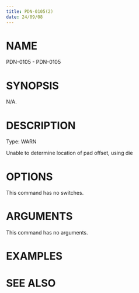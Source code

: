 ```yaml
---
title: PDN-0105(2)
date: 24/09/08
---
```


# NAME

PDN-0105 - PDN-0105

# SYNOPSIS

N/A.

# DESCRIPTION

Type: WARN

Unable to determine location of pad offset, using die

# OPTIONS

This command has no switches.

# ARGUMENTS

This command has no arguments.

# EXAMPLES

# SEE ALSO
